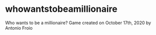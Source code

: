 # whowantstobeamillionaire
Who wants to be a millionaire? Game created on October 17th, 2020 by Antonio Froio
